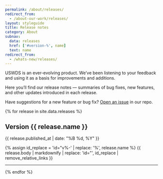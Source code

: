 ```yaml
---
permalink: /about/releases/
redirect_from:
  - /about-our-work/releases/
layout: styleguide
title: Release notes
category: About
subnav:
  data: releases
  href: ['#version-%', name]
  text: name
redirect_from:
  - /whats-new/releases/
---
```

<p class="site-text-intro">USWDS is an ever-evolving product. We’ve been listening to your feedback and using it as a basis for improvements and additions.</p>

<p class="site-text-intro">Here you’ll find our release notes — summaries of bug fixes, new features, and other updates introduced in each release.</p>

Have suggestions for a new feature or bug fix? [Open an issue](https://github.com/uswds/uswds/issues/new) in our repo.

{% for release in site.data.releases %}

## Version {{ release.name }}

<p class="site-subheading">{{ release.published_at | date: "%B %d, %Y" }}</p>

{% assign id_replace = 'id="v%-' | replace: '%', release.name %}
{{ release.body | markdownify | replace: 'id="', id_replace | remove_relative_links }}

<hr>
{% endfor %}

